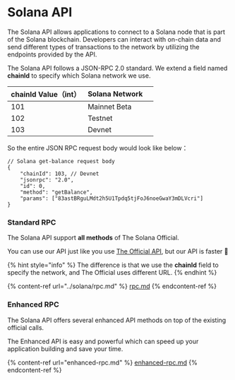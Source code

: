 # Solana API

The Solana API allows applications to connect to a Solana node that is part of the Solana blockchain. Developers can interact with on-chain data and send different types of transactions to the network by utilizing the endpoints provided by the API.&#x20;

The Solana API follows a JSON-RPC 2.0 standard. We extend a field named **chainId** to specify which Solana network we use.&#x20;

| chainId Value（int） | Solana Network |   |
| ------------------ | -------------- | - |
| 101                | Mainnet Beta   |   |
| 102                | Testnet        |   |
| 103                | Devnet         |   |

So the entire JSON RPC request body would look like below：

```json5
// Solana get-balance request body
{
    "chainId": 103, // Devnet
    "jsonrpc": "2.0",
    "id": 0,
    "method": "getBalance",
    "params": ["83astBRguLMdt2h5U1Tpdq5tjFoJ6noeGwaY3mDLVcri"]
}
```

### Standard RPC

The Solana API support **all methods** of The Solana Official.

You can use our API just like you use [The Official API](https://docs.solana.com/developing/clients/jsonrpc-api), but our API is faster 🚀

{% hint style="info" %}
The difference is that we use the **chainId** field to specify the network, and The Official uses different URL.
{% endhint %}

{% content-ref url="../solana/rpc.md" %}
[rpc.md](../solana/rpc.md)
{% endcontent-ref %}

### Enhanced RPC

The Solana API offers several enhanced API methods on top of the existing official calls.&#x20;

The Enhanced API is easy and powerful which can speed up your application building and save your time.

{% content-ref url="enhanced-rpc.md" %}
[enhanced-rpc.md](enhanced-rpc.md)
{% endcontent-ref %}
